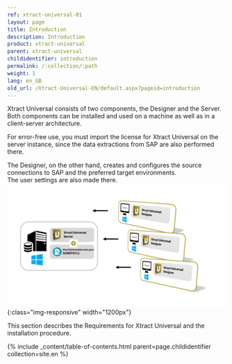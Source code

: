 ```yaml
---
ref: xtract-universal-01
layout: page
title: Introduction
description: Introduction
product: xtract-universal
parent: xtract-universal
childidentifier: introduction
permalink: /:collection/:path
weight: 1
lang: en_GB
old_url: /Xtract-Universal-EN/default.aspx?pageid=introduction
---
```


Xtract Universal consists of two components, the Designer and the Server. Both components can be installed and used on a machine as well as in a client-server architecture. 

For error-free use, you must import the license for Xtract Universal on the server instance, since the data extractions from SAP are also performed there. 

The Designer, on the other hand, creates and configures the source connections to SAP and the preferred target environments.  
The user settings are also made there.
![client_server_architektur_xu_FINAL](/img/content/client_server_architektur_xu_FINAL.png){:class="img-responsive" width="1200px"}

This section describes the Requirements for Xtract Universal and the installation procedure.

{% include _content/table-of-contents.html parent=page.childidentifier collection=site.en %}
